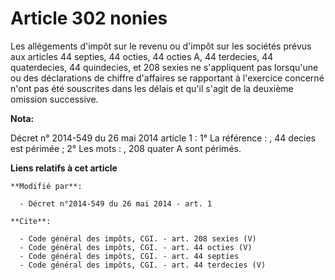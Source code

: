 # Article 302 nonies

Les allégements d'impôt sur le revenu ou d'impôt sur les sociétés prévus aux articles 44 septies, 44 octies, 44 octies A, 
44 terdecies, 44 quaterdecies, 44 quindecies, et 208 sexies ne s'appliquent pas lorsqu'une ou des déclarations de chiffre
d'affaires se rapportant à l'exercice concerné n'ont pas été souscrites dans les délais et qu'il s'agit de la deuxième
omission successive.

**Nota:**

Décret n° 2014-549 du 26 mai 2014 article 1 : 1° La référence : , 44 decies  est périmée ; 2° Les mots : , 208 quater A  sont
périmés.

**Liens relatifs à cet article**

	**Modifié par**:

	  - Décret n°2014-549 du 26 mai 2014 - art. 1

	**Cite**:

	  - Code général des impôts, CGI. - art. 208 sexies (V)
	  - Code général des impôts, CGI. - art. 44 octies (V)
	  - Code général des impôts, CGI. - art. 44 septies
	  - Code général des impôts, CGI. - art. 44 terdecies (V)
